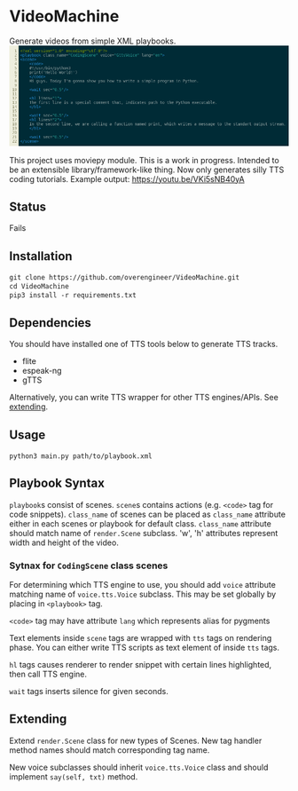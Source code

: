 # VideoMachine

Generate videos from simple XML playbooks.
![](docs/hello.png)

This project uses moviepy module. This is a work in progress. Intended to be an extensible library/framework-like thing. 
Now only generates silly TTS coding tutorials.
Example output: https://youtu.be/VKi5sNB40yA

##  Status

Fails


## Installation

```
git clone https://github.com/overengineer/VideoMachine.git
cd VideoMachine
pip3 install -r requirements.txt
```

## Dependencies

You should have installed one of TTS tools below to generate TTS tracks. 
- flite
- espeak-ng
- gTTS

Alternatively, you can write TTS wrapper for other TTS engines/APIs. See [extending](#extending).

## Usage

```
python3 main.py path/to/playbook.xml
```

## Playbook Syntax

`playbook`s consist of scenes. `scene`s contains actions (e.g. `<code>` tag for code snippets). `class_name` of scenes can be placed as `class_name` attribute either in each scenes or playbook for default class. `class_name` attribute should match name of `render.Scene` subclass. 'w', 'h' attributes represent width and height of the video.

### Sytnax for `CodingScene` class scenes

For determining which TTS engine to use, you should add `voice` attribute matching name of `voice.tts.Voice` subclass. This may be set globally by placing in `<playbook>` tag.

`<code>` tag may have attribute `lang` which represents alias for pygments 

Text elements inside `scene` tags are wrapped with `tts` tags on rendering phase. You can either write TTS scripts as text element of inside `tts` tags. 

`hl` tags causes renderer to render snippet with certain lines highlighted, then call TTS engine.

`wait` tags inserts silence for given seconds.

## Extending

Extend `render.Scene` class for new types of Scenes. 
New tag handler method names should match corresponding tag name.

New voice subclasses should inherit `voice.tts.Voice` class and should implement `say(self, txt)` method.

